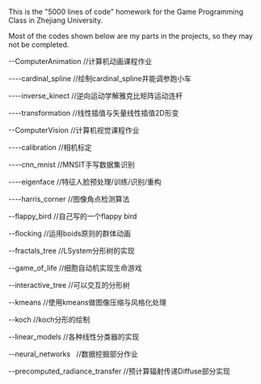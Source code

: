 This is the "5000 lines of code" homework for the Game Programming Class in Zhejiang University.

Most of the codes shown below are my parts in the projects, so they may not be completed.

--ComputerAnimation //计算机动画课程作业

----cardinal_spline   //绘制cardinal_spline并能调参跑小车

----inverse_kinect    //逆向运动学解雅克比矩阵运动连杆

----transformation    //线性插值与矢量线性插值2D形变

--ComputerVision    //计算机视觉课程作业

----calibration       //相机标定

----cnn_mnist         //MNSIT手写数据集识别

----eigenface         //特征人脸预处理/训练/识别/重构

----harris_corner     //图像角点检测算法

--flappy_bird       //自己写的一个flappy bird

--flocking          //运用boids原则的群体动画

--fractals_tree     //LSystem分形树的实现

--game_of_life      //细胞自动机实现生命游戏

--interactive_tree  //可以交互的分形树

--kmeans            //使用kmeans做图像压缩与风格化处理

--koch              //koch分形的绘制

--linear_models     //各种线性分类器的实现

--neural_networks   //数据挖掘部分作业

--precomputed_radiance_transfer  //预计算辐射传递Diffuse部分实现
